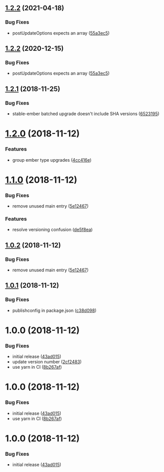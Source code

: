 ## [1.2.2](https://github.com/typed-ember/renovate-config/compare/v1.2.1...v1.2.2) (2021-04-18)


### Bug Fixes

* postUpdateOptions expects an array ([55a3ec5](https://github.com/typed-ember/renovate-config/commit/55a3ec5))

## [1.2.2](https://github.com/typed-ember/renovate-config/compare/v1.2.1...v1.2.2) (2020-12-15)


### Bug Fixes

* postUpdateOptions expects an array ([55a3ec5](https://github.com/typed-ember/renovate-config/commit/55a3ec5))

## [1.2.1](https://github.com/typed-ember/renovate-config/compare/v1.2.0...v1.2.1) (2018-11-25)


### Bug Fixes

* stable-ember batched upgrade doesn't include SHA versions ([6523195](https://github.com/typed-ember/renovate-config/commit/6523195))

# [1.2.0](https://github.com/typed-ember/renovate-config/compare/v1.1.0...v1.2.0) (2018-11-12)


### Features

* group ember type upgrades ([4cc416e](https://github.com/typed-ember/renovate-config/commit/4cc416e))

# [1.1.0](https://github.com/typed-ember/renovate-config/compare/v1.0.1...v1.1.0) (2018-11-12)


### Bug Fixes

* remove unused main entry ([5e12467](https://github.com/typed-ember/renovate-config/commit/5e12467))


### Features

* resolve versioning confusion ([de5f8ea](https://github.com/typed-ember/renovate-config/commit/de5f8ea))

## [1.0.2](https://github.com/typed-ember/renovate-config/compare/v1.0.1...v1.0.2) (2018-11-12)


### Bug Fixes

* remove unused main entry ([5e12467](https://github.com/typed-ember/renovate-config/commit/5e12467))

## [1.0.1](https://github.com/typed-ember/renovate-config/compare/v1.0.0...v1.0.1) (2018-11-12)


### Bug Fixes

* publishconfig in package.json ([c38d098](https://github.com/typed-ember/renovate-config/commit/c38d098))

# 1.0.0 (2018-11-12)


### Bug Fixes

* initial release ([43ad015](https://github.com/typed-ember/renovate-config/commit/43ad015))
* update version number ([2cf2483](https://github.com/typed-ember/renovate-config/commit/2cf2483))
* use yarn in CI ([8b267af](https://github.com/typed-ember/renovate-config/commit/8b267af))

# 1.0.0 (2018-11-12)


### Bug Fixes

* initial release ([43ad015](https://github.com/typed-ember/renovate-config/commit/43ad015))
* use yarn in CI ([8b267af](https://github.com/typed-ember/renovate-config/commit/8b267af))

# 1.0.0 (2018-11-12)


### Bug Fixes

* initial release ([43ad015](https://github.com/typed-ember/renovate-config/commit/43ad015))
